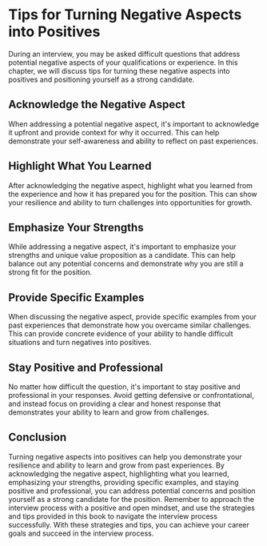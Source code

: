 Tips for Turning Negative Aspects into Positives
=====================================================================================================

During an interview, you may be asked difficult questions that address potential negative aspects of your qualifications or experience. In this chapter, we will discuss tips for turning these negative aspects into positives and positioning yourself as a strong candidate.

Acknowledge the Negative Aspect
-------------------------------

When addressing a potential negative aspect, it's important to acknowledge it upfront and provide context for why it occurred. This can help demonstrate your self-awareness and ability to reflect on past experiences.

Highlight What You Learned
--------------------------

After acknowledging the negative aspect, highlight what you learned from the experience and how it has prepared you for the position. This can show your resilience and ability to turn challenges into opportunities for growth.

Emphasize Your Strengths
------------------------

While addressing a negative aspect, it's important to emphasize your strengths and unique value proposition as a candidate. This can help balance out any potential concerns and demonstrate why you are still a strong fit for the position.

Provide Specific Examples
-------------------------

When discussing the negative aspect, provide specific examples from your past experiences that demonstrate how you overcame similar challenges. This can provide concrete evidence of your ability to handle difficult situations and turn negatives into positives.

Stay Positive and Professional
------------------------------

No matter how difficult the question, it's important to stay positive and professional in your responses. Avoid getting defensive or confrontational, and instead focus on providing a clear and honest response that demonstrates your ability to learn and grow from challenges.

Conclusion
----------

Turning negative aspects into positives can help you demonstrate your resilience and ability to learn and grow from past experiences. By acknowledging the negative aspect, highlighting what you learned, emphasizing your strengths, providing specific examples, and staying positive and professional, you can address potential concerns and position yourself as a strong candidate for the position. Remember to approach the interview process with a positive and open mindset, and use the strategies and tips provided in this book to navigate the interview process successfully. With these strategies and tips, you can achieve your career goals and succeed in the interview process.
